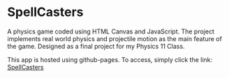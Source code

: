 # SpellCasters
A physics game coded using HTML Canvas and JavaScript. The project implements real world physics and projectile motion as the main feature of the game. Designed as a final project for my Physics 11 Class.

This app is hosted using github-pages. To access, simply click the link: [SpellCasters](Jcssss.github.io/SpellCasters)
